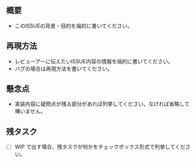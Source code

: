 ## 概要
- このISSUEの背景・目的を端的に書いてください。

## 再現方法
- レビューアーに伝えたいISSUE内容の情報を端的に書いてください。
- バグの場合は再現方法を書いてください。

## 懸念点
- 実装内容に疑問点が残る部分があれば列挙してください。なければ省略して構いません。

## 残タスク
- [ ] WIP で出す場合、残タスクが何かをチェックボックス形式で列挙してください。
